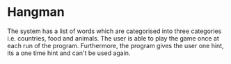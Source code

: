 # Hangman 

The system has a list of words which are categorised into three categories i.e. countries, food and animals. The user is able to play the game once at each run of the program. Furthermore, the program gives the user one hint, its a one time hint and can't be used again.
